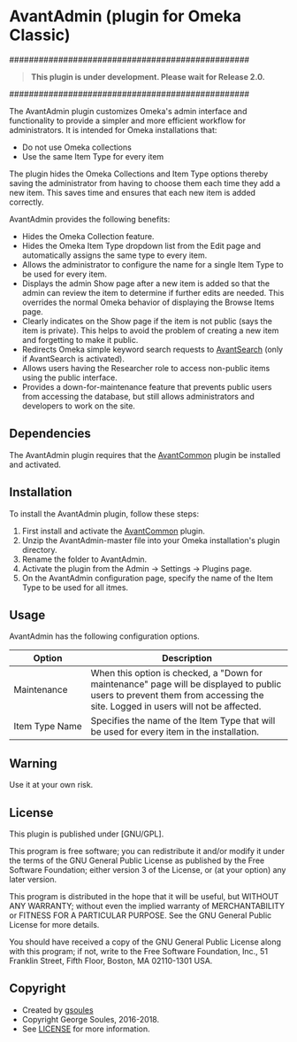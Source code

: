 # AvantAdmin (plugin for Omeka Classic)

#################################################

> **This plugin is under development. Please wait for Release 2.0.**

#################################################

The AvantAdmin plugin customizes Omeka's admin interface and functionality to provide a simpler and more
efficient workflow for administrators. It is intended for Omeka installations that:

* Do not use Omeka collections
* Use the same Item Type for every item
 
The plugin hides the Omeka Collections and Item Type options thereby saving
the administrator from having to choose them each time they add a new item. This saves time and ensures that each
new item is added correctly.

AvantAdmin provides the following benefits:

* Hides the Omeka Collection feature.
* Hides the Omeka Item Type dropdown list from the Edit page and automatically assigns the same type to every item.
* Allows the administrator to configure the name for a single Item Type to be used for every item.
* Displays the admin Show page after a new item is added so that the admin can review the item to determine
 if further edits are needed. This overrides the normal Omeka behavior of displaying the
Browse Items page.
* Clearly indicates on the Show page if the item is not public (says the item is private). This helps to avoid the
problem of creating a new item and forgetting to make it public.
* Redirects Omeka simple keyword search requests to [AvantSearch](https://github.com/gsoules/AvantSearch) (only if AvantSearch is activated).
* Allows users having the Researcher role to access non-public items using the public interface.
* Provides a down-for-maintenance feature that prevents public users from accessing the database, but still
allows administrators and developers to work on the site.

## Dependencies
The AvantAdmin plugin requires that the [AvantCommon](https://github.com/gsoules/AvantCommon) plugin be installed and activated.

## Installation

To install the AvantAdmin plugin, follow these steps:

1. First install and activate the [AvantCommon](https://github.com/gsoules/AvantCommon) plugin.
1. Unzip the AvantAdmin-master file into your Omeka installation's plugin directory.
1. Rename the folder to AvantAdmin.
1. Activate the plugin from the Admin → Settings → Plugins page.
1. On the AvantAdmin configuration page, specify the name of the Item Type to be used for all itmes.

## Usage
AvantAdmin has the following configuration options.

Option | Description
--------|------------
Maintenance |  When this option is checked, a "Down for maintenance" page will be displayed to public users to prevent them from accessing the site. Logged in users will not be affected.
Item&nbsp;Type&nbsp;Name | Specifies the name of the Item Type that will be used for every item in the installation.

## Warning

Use it at your own risk.

##  License

This plugin is published under [GNU/GPL].

This program is free software; you can redistribute it and/or modify it under
the terms of the GNU General Public License as published by the Free Software
Foundation; either version 3 of the License, or (at your option) any later
version.

This program is distributed in the hope that it will be useful, but WITHOUT
ANY WARRANTY; without even the implied warranty of MERCHANTABILITY or FITNESS
FOR A PARTICULAR PURPOSE. See the GNU General Public License for more
details.

You should have received a copy of the GNU General Public License along with
this program; if not, write to the Free Software Foundation, Inc.,
51 Franklin Street, Fifth Floor, Boston, MA 02110-1301 USA.

Copyright
---------

* Created by [gsoules](https://github.com/gsoules) 
* Copyright George Soules, 2016-2018.
* See [LICENSE](https://github.com/gsoules/AvantAdmin/blob/master/LICENSE) for more information.

